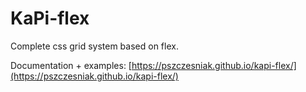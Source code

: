 # KaPi-flex
Complete css grid system based on flex.

Documentation + examples: [https://pszczesniak.github.io/kapi-flex/](https://pszczesniak.github.io/kapi-flex/)
